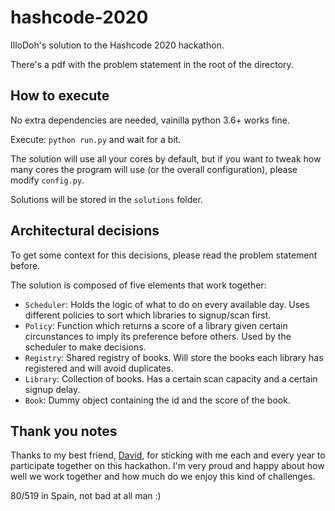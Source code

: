 # hashcode-2020

IlloDoh's solution to the Hashcode 2020 hackathon.

There's a pdf with the problem statement in the root of the directory.

## How to execute

No extra dependencies are needed, vainilla python 3.6+ works fine.

Execute: `python run.py` and wait for a bit.

The solution will use all your cores by default, but if you want to tweak how many cores the program will use (or the overall configuration), please modify `config.py`.

Solutions will be stored in the `solutions` folder.

## Architectural decisions

To get some context for this decisions, please read the problem statement before.

The solution is composed of five elements that work together:
* `Scheduler`: Holds the logic of what to do on every available day. Uses different policies to sort which libraries to signup/scan first.
* `Policy`: Function which returns a score of a library given certain circunstances to imply its preference before others. Used by the scheduler to make decisions.
* `Registry`: Shared registry of books. Will store the books each library has registered and will avoid duplicates.
* `Library`: Collection of books. Has a certain scan capacity and a certain signup delay. 
* `Book`: Dummy object containing the id and the score of the book.

## Thank you notes

Thanks to my best friend, [David](https://github.com/DavidMendozaMartinez), for sticking with me each and every year to participate together on this hackathon. I'm very proud and happy about how well we work together and how much do we enjoy this kind of challenges.

80/519 in Spain, not bad at all man :)
